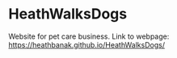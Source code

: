 # HeathWalksDogs
Website for pet care business.
Link to webpage: https://heathbanak.github.io/HeathWalksDogs/
